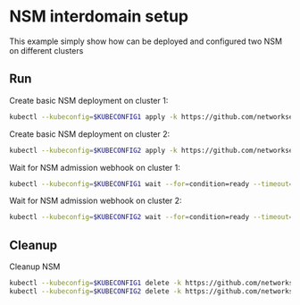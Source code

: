 # NSM interdomain setup


This example simply show how can be deployed and configured two NSM on different clusters

## Run

Create basic NSM deployment on cluster 1:

```bash
kubectl --kubeconfig=$KUBECONFIG1 apply -k https://github.com/networkservicemesh/deployments-k8s/examples/interdomain/nsm/cluster1?ref=7875a51e1c5157cecd09dc6ded3999c5b598d2aa
```

Create basic NSM deployment on cluster 2:

```bash
kubectl --kubeconfig=$KUBECONFIG2 apply -k https://github.com/networkservicemesh/deployments-k8s/examples/interdomain/nsm/cluster2?ref=7875a51e1c5157cecd09dc6ded3999c5b598d2aa
```

Wait for NSM admission webhook on cluster 1:

```bash
kubectl --kubeconfig=$KUBECONFIG1 wait --for=condition=ready --timeout=1m pod -n nsm-system -l app=admission-webhook-k8s
```

Wait for NSM admission webhook on cluster 2:

```bash
kubectl --kubeconfig=$KUBECONFIG2 wait --for=condition=ready --timeout=1m pod -n nsm-system -l app=admission-webhook-k8s
```

## Cleanup

Cleanup NSM
```bash
kubectl --kubeconfig=$KUBECONFIG1 delete -k https://github.com/networkservicemesh/deployments-k8s/examples/interdomain/nsm/cluster1?ref=7875a51e1c5157cecd09dc6ded3999c5b598d2aa
kubectl --kubeconfig=$KUBECONFIG2 delete -k https://github.com/networkservicemesh/deployments-k8s/examples/interdomain/nsm/cluster2?ref=7875a51e1c5157cecd09dc6ded3999c5b598d2aa
```
